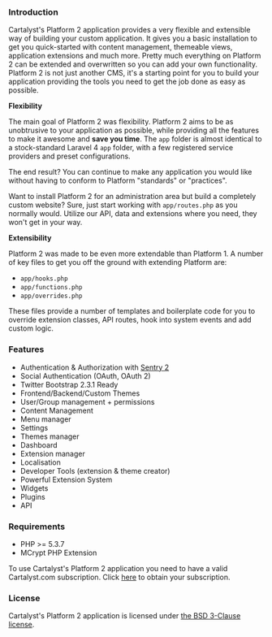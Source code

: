 <a name="introduction"></a>
### Introduction

Cartalyst's Platform 2 application provides a very flexible and extensible way of building your custom application. It gives you a basic installation to get you quick-started with content management, themeable views, application extensions and much more. Pretty much everything on Platform 2 can be extended and overwritten so you can add your own functionality. Platform 2 is not just another CMS, it's a starting point for you to build your application providing the tools you need to get the job done as easy as possible.

**Flexibility**

The main goal of Platform 2 was flexibility. Platform 2 aims to be as unobtrusive
to your application as possible, while providing all the features to make it
awesome and **save you time**. The `app` folder is almost identical to a
stock-standard Laravel 4 `app` folder, with a few registered service
providers and preset configurations.

The end result? You can continue to make any application you would like without
having to conform to Platform "standards" or "practices".

Want to install Platform 2 for an administration area but build a completely custom
website? Sure, just start working with `app/routes.php` as you normally would.
Utilize our API, data and extensions where you need, they won't get in your way.

**Extensibility**

Platform 2 was made to be even more extendable than Platform 1. A number of key files to get you off the ground with extending Platform are:

 - `app/hooks.php`
 - `app/functions.php`
 - `app/overrides.php`

These files provide a number of templates and boilerplate code for you to override extension classes, API routes, hook into system events and add custom logic.

<a name="features"></a>
### Features

- Authentication & Authorization with [Sentry 2](http://docs.cartalyst.com/sentry-2)
- Social Authentication (OAuth, OAuth 2)
- Twitter Bootstrap 2.3.1 Ready
- Frontend/Backend/Custom Themes
- User/Group management + permissions
- Content Management
- Menu manager
- Settings
- Themes manager
- Dashboard
- Extension manager
- Localisation
- Developer Tools (extension & theme creator)
- Powerful Extension System
- Widgets
- Plugins
- API

<a name="requirements"></a>
### Requirements

- PHP >= 5.3.7
- MCrypt PHP Extension

To use Cartalyst's Platform 2 application you need to have a valid Cartalyst.com subscription. Click [here](https://www.cartalyst.com/pricing) to obtain your subscription.

<a name="license"></a>
### License

Cartalyst's Platform 2 application is licensed under [the BSD 3-Clause license](/platform2/overview/license).
